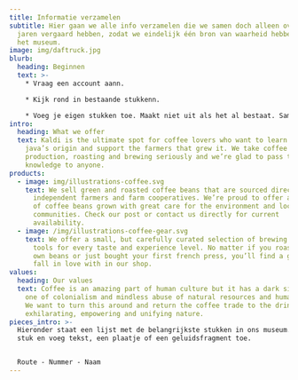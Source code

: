 ```yaml
---
title: Informatie verzamelen
subtitle: Hier gaan we alle info verzamelen die we samen doch alleen over de
  jaren vergaard hebben, zodat we eindelijk één bron van waarheid hebben voor
  het museum.
image: img/daftruck.jpg
blurb:
  heading: Beginnen
  text: >-
    * Vraag een account aann.

    * Kijk rond in bestaande stukkenn.

    * Voeg je eigen stukken toe. Maakt niet uit als het al bestaat. Samenvoegen doen we laterr.
intro:
  heading: What we offer
  text: Kaldi is the ultimate spot for coffee lovers who want to learn about their
    java’s origin and support the farmers that grew it. We take coffee
    production, roasting and brewing seriously and we’re glad to pass that
    knowledge to anyone.
products:
  - image: img/illustrations-coffee.svg
    text: We sell green and roasted coffee beans that are sourced directly from
      independent farmers and farm cooperatives. We’re proud to offer a variety
      of coffee beans grown with great care for the environment and local
      communities. Check our post or contact us directly for current
      availability.
  - image: /img/illustrations-coffee-gear.svg
    text: We offer a small, but carefully curated selection of brewing gear and
      tools for every taste and experience level. No matter if you roast your
      own beans or just bought your first french press, you’ll find a gadget to
      fall in love with in our shop.
values:
  heading: Our values
  text: Coffee is an amazing part of human culture but it has a dark side too –
    one of colonialism and mindless abuse of natural resources and human lives.
    We want to turn this around and return the coffee trade to the drink’s
    exhilarating, empowering and unifying nature.
pieces_intro: >-
  Hieronder staat een lijst met de belangrijkste stukken in ons museum. Kies een
  stuk en voeg tekst, een plaatje of een geluidsfragment toe.


  Route - Nummer - Naam
---
```


